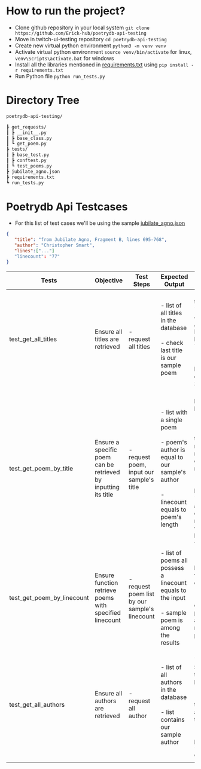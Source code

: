 # How to run the project? 
 - Clone github repository in your local system  `git clone https://github.com/Erick-hub/poetrydb-api-testing`
 - Move in twitch-ui-testing repository  `cd poetrydb-api-testing`
 - Create new virtual python environment  `python3 -m venv venv`
 - Activate virtual python environment  `source venv/bin/activate` for linux, `venv\Scripts\activate.bat` for windows
 - Install all the libraries mentioned in [requirements.txt](https://github.com/Erick-hub/twitch-ui-testing/requirements.txt) using  `pip install -r requirements.txt`
 - Run Python file  `python run_tests.py`
# Directory Tree
```bash
poetrydb-api-testing/

┣ get_requests/
┃ ┣ __init__.py
┃ ┣ base_class.py
┃ ┗ get_poem.py
┣ tests/
┃ ┣ base_test.py
┃ ┣ conftest.py
┃ ┗ test_poems.py
┣ jubilate_agno.json
┣ requirements.txt
┗ run_tests.py
```
 
# Poetrydb Api Testcases
- For this list of test cases we'll be using the sample [jubilate_agno.json](https://github.com/Erick-hub/twitch-ui-testing/requirements.txt)
```json
{
   "title": "from Jubilate Agno, Fragment B, lines 695-768",
   "author": "Christopher Smart",
   "lines":["..."]
   "linecount": "77"
}
```

| Tests                      | Objective                                                      | Test Steps                                    | Expected Output                                                                                                             | Validation                                                                                                                                                                                                 |
|----------------------------|----------------------------------------------------------------|-----------------------------------------------|-----------------------------------------------------------------------------------------------------------------------------|------------------------------------------------------------------------------------------------------------------------------------------------------------------------------------------------------------|
| test_get_all_titles        | Ensure all titles are retrieved                                | - request all titles                          | - list of all titles in the database<br><br>- check last title is our sample poem                                           | - check last title equals "from Jubilate Agno, Fragment B, lines 695-768"<br><br>- check that length of list equals to 3010                                                                                |
| test_get_poem_by_title     | Ensure a specific poem can be retrieved by inputting its title | - request poem, input our sample's title      | - list with a single poem<br><br>- poem's author is equal to our sample's author<br><br>- linecount equals to poem's length | - check length of the list equals to 1<br><br>- check if the author's name matches the expected result<br><br>- get the length of the "lines" field array and check if it matches with the linecount field |
| test_get_poem_by_linecount | Ensure function retrieve poems with specified linecount        | - request poem list by our sample's linecount | - list of poems all possess a linecount equals to the input<br><br>- sample poem is among the results                       | - check linecount field for each poem<br><br>- check if our sample poem is among the retrieved poems                                                                                                       |
| test_get_all_authors       | Ensure all authors are retrieved                               | - request all author                          | - list of all authors in the database<br><br>- list contains our sample author                                              | - check "Christopher Smart" is in the author list<br><br>- check that there is 129 authors in total<br><br>- check the last author is 'William Wordsworth'                                                 |

 
